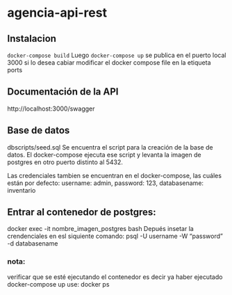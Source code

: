 # agencia-api-rest

## Instalacion

```docker-compose build```
Luego
```docker-compose up``` 
se publica en el puerto local 3000 si lo desea cabiar modificar el docker compose file en  la etiqueta ports

## Documentación de la API
http://localhost:3000/swagger

## Base de datos
dbscripts/seed.sql Se encuentra el script para la creación de la base de datos.
El docker-compose ejecuta ese script  y levanta la imagen de postgres en otro puerto distinto al 5432.

Las credenciales tambien se encuentran en el docker-compose, las cuáles están por defecto:
username: admin,
password: 123,
databasename: inventario

## Entrar al contenedor de postgres:
docker exec -it nombre_imagen_postgres bash
Depués insetar la crendenciales en esl siquiente comando:
psql -U username -W  “password” -d databasename

### nota: 
verificar que se esté ejecutando el contenedor es decir ya haber ejecutado docker-compose up
use: docker ps 
